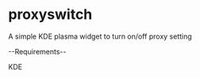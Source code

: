proxyswitch
===========

A simple KDE plasma widget to turn on/off proxy setting

--Requirements--

KDE
